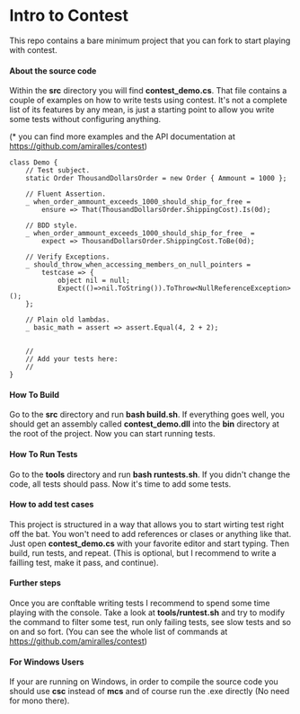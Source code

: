 # Intro to Contest
This repo contains a bare minimum project that you can fork to start playing with contest.

#### About the source code
Within the **src** directory you will find **contest_demo.cs**. That file contains a couple of examples on how to write tests using contest. It's not a complete list of its features by any mean, is just a starting point to allow you write some tests without configuring anything.

(\* you can find more examples and the API documentation at https://github.com/amiralles/contest)

```
class Demo {
	// Test subject.
	static Order ThousandDollarsOrder = new Order { Ammount = 1000 };

	// Fluent Assertion.
	_ when_order_ammount_exceeds_1000_should_ship_for_free = 
		ensure => That(ThousandDollarsOrder.ShippingCost).Is(0d);

	// BDD style.
	_ when_order_ammount_exceeds_1000_should_ship_for_free_ = 
		expect => ThousandDollarsOrder.ShippingCost.ToBe(0d);

	// Verify Exceptions.
	_ should_throw_when_accessing_members_on_null_pointers = 
		testcase => {
			object nil = null;
			Expect(()=>nil.ToString()).ToThrow<NullReferenceException>();
	};

	// Plain old lambdas.
	_ basic_math = assert => assert.Equal(4, 2 + 2);


	//
	// Add your tests here:
	//
}
```

#### How To Build
Go to the **src** directory and run **bash build.sh**. If everything goes well, you should get an assembly called **contest\_demo.dll** into the **bin** directory at the root of the project. Now you can start running tests.


#### How To Run Tests
Go to the **tools** directory and run **bash runtests.sh**. If you didn't change the code, all tests should pass. Now it's time to add some tests.


#### How to add test cases
This project is structured in a way that allows you to start wirting test right off the bat. You won't need to add references or clases or anything like that. Just open **contest\_demo.cs** with your favorite editor and start typing. Then build, run tests, and repeat.
(This is optional, but I recommend to write a failling test, make it pass, and continue).


#### Further steps
Once you are conftable writing tests I recommend to spend some time playing with the console. Take a look at **tools/runtest.sh** and try to modify the command to filter some test, run only failing tests, see slow tests and so on and so fort. (You can see the whole list of commands at https://github.com/amiralles/contest)

#### For Windows Users
If your are running on Windows, in order to compile the source code you should use **csc** instead of **mcs** and of course run the .exe directly (No need for mono there).






